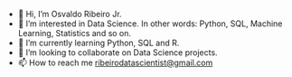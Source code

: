 - 👋 Hi, I’m Osvaldo Ribeiro Jr.
- 👀 I’m interested in Data Science. In other words: Python, SQL, Machine Learning, Statistics and so on.
- 🌱 I’m currently learning Python, SQL and R.
- 💞️ I’m looking to collaborate on Data Science projects.
- 📫 How to reach me ribeirodatascientist@gmail.com

<!---
Ribeiro-DS/Ribeiro-DS is a ✨ special ✨ repository because its `README.md` (this file) appears on your GitHub profile.
You can click the Preview link to take a look at your changes.
--->

